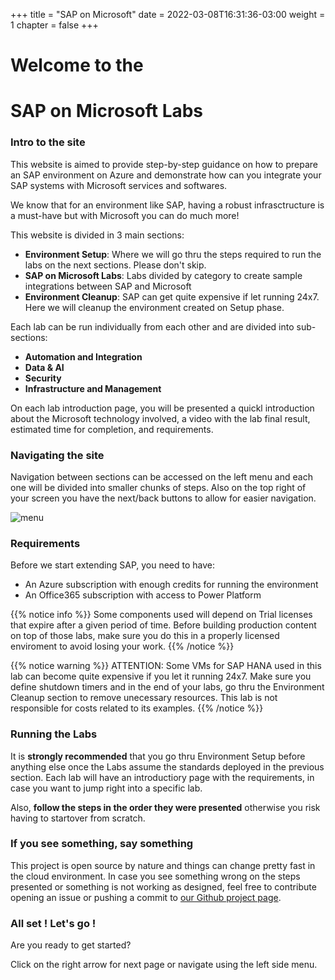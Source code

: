 +++
title = "SAP on Microsoft"
date = 2022-03-08T16:31:36-03:00
weight = 1
chapter = false
+++
# Welcome to the 
# SAP on Microsoft Labs 

### Intro to the site
This website is aimed to provide step-by-step guidance on how to prepare an SAP environment on Azure and demonstrate how can you integrate your SAP systems with Microsoft services and softwares. 

We know that for an environment like SAP, having a robust infrasctructure is a must-have but with Microsoft you can do much more! 

This website is divided in 3 main sections: 
- **Environment Setup**: Where we will go thru the steps required to run the labs on the next sections. Please don't skip.
- **SAP on Microsoft Labs**: Labs divided by category to create sample integrations between SAP and Microsoft
- **Environment Cleanup**: SAP can get quite expensive if let running 24x7. Here we will cleanup the environment created on Setup phase.

Each lab can be run individually from each other and are divided into sub-sections: 
- **Automation and Integration**
- **Data & AI**
- **Security**
- **Infrastructure and Management**

On each lab introduction page, you will be presented a quickl introduction about the Microsoft technology involved, a video with the lab final result, estimated time for completion, and requirements. 

### Navigating the site
Navigation between sections can be accessed on the left menu and each one will be divided into smaller chunks of steps. Also on the top right of your screen you have the next/back buttons to allow for easier navigation. 

![menu](/images/navigation.png?height=250px)

### Requirements

Before we start extending SAP, you need to have: 
- An Azure subscription with enough credits for running the environment
- An Office365 subscription with access to Power Platform

{{% notice info %}}
Some components used will depend on Trial licenses that expire after a given period of time. Before building production content on top of those labs, make sure you do this in a properly licensed enviroment to avoid losing your work.
{{% /notice %}}

{{% notice warning %}}
ATTENTION: Some VMs for SAP HANA used in this lab can become quite expensive if you let it running 24x7. Make sure you define shutdown timers and in the end of your labs, go thru the Environment Cleanup section to remove unecessary resources.
This lab is not responsible for costs related to its examples. 
{{% /notice %}}

### Running the Labs

It is **strongly recommended** that you go thru Environment Setup before anything else once the Labs assume the standards deployed in the previous section. Each lab will have an introductiory page with the requirements, in case you want to jump right into a specific lab. 

Also, **follow the steps in the order they were presented** otherwise you risk having to startover from scratch. 

### If you see something, say something 

This project is open source by nature and things can change pretty fast in the cloud environment. 
In case you see something wrong on the steps presented or something is not working as designed, feel free to contribute opening an issue or pushing a commit to [our Github project page](https://github.com/abicas/SapOnMicrosoftDemos).

### All set ! Let's go ! 

Are you ready to get started? 

Click on the right arrow for next page or navigate using the left side menu. 
